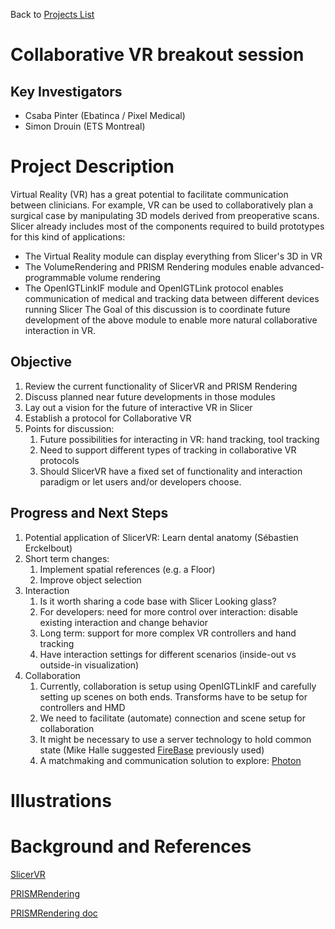 Back to [Projects List](../../README.md#ProjectsList)

# Collaborative VR breakout session

## Key Investigators

- Csaba Pinter (Ebatinca / Pixel Medical)
- Simon Drouin (ETS Montreal)

# Project Description

<!-- Add a short paragraph describing the project. -->
Virtual Reality (VR) has a great potential to facilitate communication between clinicians. For example, VR can be used to collaboratively plan a surgical case by manipulating 3D models derived from preoperative scans. Slicer already includes most of the components required to build prototypes for this kind of applications: 
- The Virtual Reality module can display everything from Slicer's 3D in VR
- The VolumeRendering and PRISM Rendering modules enable advanced-programmable volume rendering
- The OpenIGTLinkIF module and OpenIGTLink protocol enables communication of medical and tracking data between different devices running Slicer
The Goal of this discussion is to coordinate future development of the above module to enable more natural collaborative interaction in VR.

## Objective

1. Review the current functionality of SlicerVR and PRISM Rendering
1. Discuss planned near future developments in those modules 
1. Lay out a vision for the future of interactive VR in Slicer
1. Establish a protocol for Collaborative VR
1. Points for discussion:
   1. Future possibilities for interacting in VR: hand tracking, tool tracking
   1. Need to support different types of tracking in collaborative VR protocols
   1. Should SlicerVR have a fixed set of functionality and interaction paradigm or let users and/or developers choose.

## Progress and Next Steps

1. Potential application of SlicerVR: Learn dental anatomy (Sébastien Erckelbout)
1. Short term changes:
   1. Implement spatial references (e.g. a Floor)
   1. Improve object selection
1. Interaction
   1. Is it worth sharing a code base with Slicer Looking glass?
   1. For developers: need for more control over interaction: disable existing interaction and change behavior
   1. Long term: support for more complex VR controllers and hand tracking
   1. Have interaction settings for different scenarios (inside-out vs outside-in visualization)
1. Collaboration
   1. Currently, collaboration is setup using OpenIGTLinkIF and carefully setting up scenes on both ends. Transforms have to be setup for controllers and HMD
   1. We need to facilitate (automate) connection and scene setup for collaboration
   1. It might be necessary to use a server technology to hold common state (Mike Halle suggested [FireBase](https://firebase.google.com/) previously used)
   1. A matchmaking and communication solution to explore: [Photon](https://doc.photonengine.com/en-us/realtime/current/getting-started/realtime-intro)

# Illustrations

<!-- Add pictures and links to videos that demonstrate what has been accomplished.
![Description of picture](Example2.jpg)
![Some more images](Example2.jpg)
-->

# Background and References

[SlicerVR](https://github.com/KitwareMedical/SlicerVirtualReality)

[PRISMRendering](https://github.com/ETS-vis-interactive/SlicerPRISMRendering)

[PRISMRendering doc](https://githubcomets-vis-interactiveslicerprismrendering.readthedocs.io/en/latest/)
